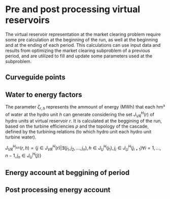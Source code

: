 # Pre and post processing virtual reservoirs
The virtual reservoir representation at the market clearing problem require some pre calculation at the beginning of the run, as well at the beginning and at the ending of each period. This calculations can use input data and results from optimizing the market clearing subproblem of a previous period, and are utilized to fill and update some parameters used at the subproblem.

## Curveguide points

## Water to energy factors
The parameter $\zeta_{r,h}$ represents the ammount of energy (MWh) that each hm³ of water at the hydro unit $h$ can generate considering the set $J^H_{VR}(r)$ of hydro units at virtual reservoir $r$. It is calculated at the beggining of the run, based on the turbine efficiencies $\rho$ and the topology of the cascade, defined by the turbining relations (to which hydro unit each hydro unit turbine water).

$J^{H_{jus}}_{VR}(r, h) = \{ j \in J^H_{VR}(r) | \exists (j_1, j_2, \dots, j_n), h \in J^H_U(j_1), j_i \in J^H_U(j_{i+1}) \forall i = 1,\dots, n-1, j_n \in J^H_U(j) \}$

## Energy account at beggining of period

## Post processing energy account